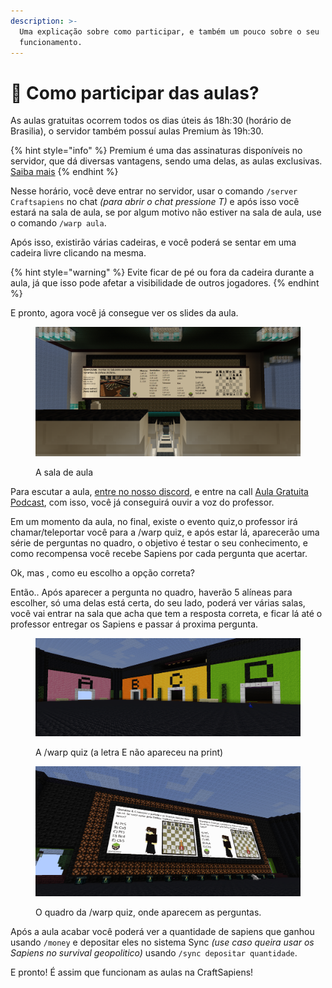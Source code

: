 ```yaml
---
description: >-
  Uma explicação sobre como participar, e também um pouco sobre o seu
  funcionamento.
---
```


# 📔 Como participar das aulas?

As aulas gratuitas ocorrem todos os dias úteis ás 18h:30 (horário de Brasilia), o servidor também possuí aulas Premium às 19h:30.

{% hint style="info" %}
Premium é uma das assinaturas disponíveis no servidor, que dá diversas vantagens, sendo uma delas, as aulas exclusivas. [Saiba mais](https://craftsapiens.lojasquare.net/itens)
{% endhint %}

Nesse horário, você deve entrar no servidor, usar o comando `/server Craftsapiens` no chat _(para abrir o chat pressione T)_ e após isso você estará na sala de aula, se por algum motivo não estiver na sala de aula, use o comando `/warp aula`.

Após isso, existirão várias cadeiras, e você poderá se sentar em uma cadeira livre clicando na mesma.

{% hint style="warning" %}
Evite ficar de pé ou fora da cadeira durante a aula, já que isso pode afetar a visibilidade de outros jogadores.
{% endhint %}

E pronto, agora você já consegue ver os slides da aula.

<figure><img src=".gitbook/assets/Screenshot_13.png" alt=""><figcaption><p>A sala de aula</p></figcaption></figure>

Para escutar a aula, [entre no nosso discord](https://discord.gg/RRz9Z9HGnR), e entre na call [Aula Gratuita Podcast](https://discord.com/channels/892472046729179136/939947056829702204), com isso, você já conseguirá ouvir a voz do professor.

Em um momento da aula, no final, existe o evento quiz,o professor irá chamar/teleportar você para a /warp quiz, e após estar lá, aparecerão uma série de perguntas no quadro, o objetivo é testar o seu conhecimento, e como recompensa você recebe Sapiens por cada pergunta que acertar.

Ok, mas , como eu escolho a opção correta?

Então.. Após aparecer a pergunta no quadro, haverão 5 alíneas para escolher, só uma delas está certa, do seu lado, poderá ver várias salas, você vai entrar na sala que acha que tem a resposta correta, e ficar lá até o professor entregar os Sapiens e passar á proxima pergunta.



<figure><img src=".gitbook/assets/Screenshot_11.png" alt=""><figcaption><p>A /warp quiz (a letra E não apareceu na print)</p></figcaption></figure>



<figure><img src=".gitbook/assets/Screenshot_12.png" alt=""><figcaption><p>O quadro da /warp quiz, onde aparecem as perguntas.</p></figcaption></figure>



Após a aula acabar você poderá ver a quantidade de sapiens que ganhou usando `/money` e depositar eles no sistema Sync _(use caso queira usar os Sapiens no survival geopolitico)_ usando `/sync depositar quantidade`.

E pronto! É assim que funcionam as aulas na CraftSapiens!
